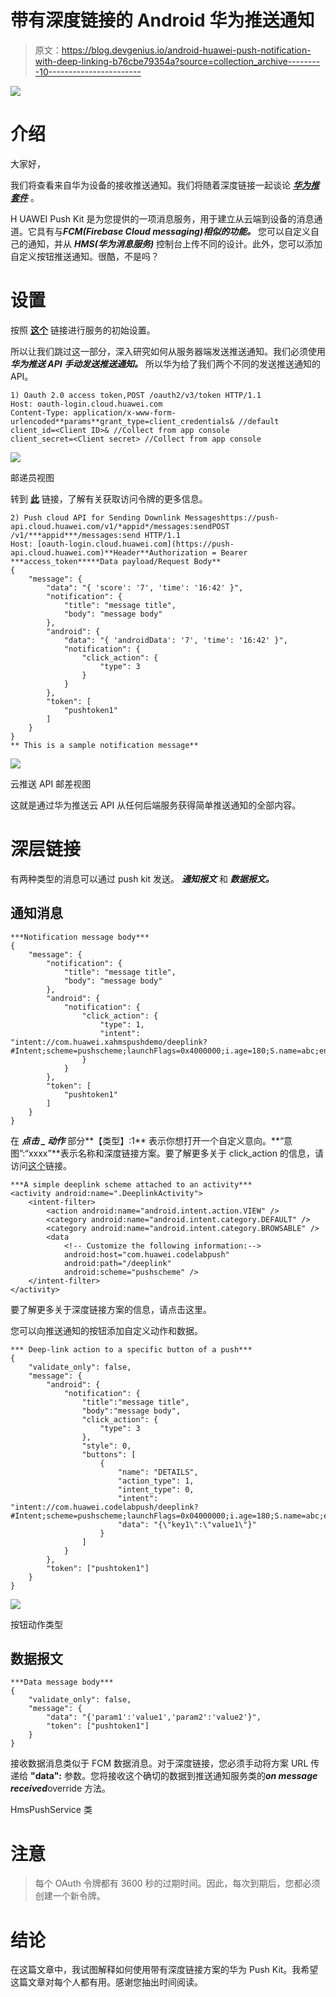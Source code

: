 # 带有深度链接的 Android 华为推送通知

> 原文：<https://blog.devgenius.io/android-huawei-push-notification-with-deep-linking-b76cbe79354a?source=collection_archive---------10----------------------->

![](img/cd0c3d3871712bfc0ff9dea1968792ad.png)

# 介绍

大家好，

我们将查看来自华为设备的接收推送通知。我们将随着深度链接一起谈论 [***华为推套件***](https://developer.huawei.com/consumer/en/doc/development/HMS-Plugin-Guides/introduction-0000001050176404) 。

H UAWEI Push Kit 是为您提供的一项消息服务，用于建立从云端到设备的消息通道。它具有与***FCM(Firebase Cloud messaging)相似的功能。*** 您可以自定义自己的通知，并从 ***HMS(华为消息服务)*** 控制台上传不同的设计。此外，您可以添加自定义按钮推送通知。很酷，不是吗？

# 设置

按照 [**这个**](https://developer.huawei.com/consumer/en/codelab/HMSPushKit/index.html#0) 链接进行服务的初始设置。

所以让我们跳过这一部分，深入研究如何从服务器端发送推送通知。我们必须使用 ***华为推送 API 手动发送推送通知。*** 所以华为给了我们两个不同的发送推送通知的 API。

```
1) Oauth 2.0 access token,POST /oauth2/v3/token HTTP/1.1
Host: oauth-login.cloud.huawei.com
Content-Type: application/x-www-form-urlencoded**params**grant_type=client_credentials& //default
client_id=<Client ID>& //Collect from app console
client_secret=<Client secret> //Collect from app console
```

![](img/f432897632c90e9b9de188fd056dc3fd.png)

邮递员视图

转到 [**此**](https://developer.huawei.com/consumer/fr/doc/development/HMSCore-Guides/web-get-access-token-0000001050048946) 链接，了解有关获取访问令牌的更多信息。

```
2) Push cloud API for Sending Downlink Messageshttps://push-api.cloud.huawei.com/v1/*appid*/messages:sendPOST /v1/***appid***/messages:send HTTP/1.1
Host: [oauth-login.cloud.huawei.com](https://push-api.cloud.huawei.com)**Header**Authorization = Bearer ***access_token*****Data payload/Request Body**
{
    "message": {
        "data": "{ 'score': '7', 'time': '16:42' }",
        "notification": {
            "title": "message title",
            "body": "message body"
        },
        "android": {
            "data": "{ 'androidData': '7', 'time': '16:42' }",
            "notification": {
                "click_action": {
                    "type": 3
                }
            }
        },
        "token": [
            "pushtoken1"
        ]
    }
}
** This is a sample notification message**
```

![](img/d5808fdbed5b504ebf8928c2ae9a5d77.png)

云推送 API 邮差视图

这就是通过华为推送云 API 从任何后端服务获得简单推送通知的全部内容。

# 深层链接

有两种类型的消息可以通过 push kit 发送。 ***通知报文*** 和 ***数据报文。***

## **通知消息**

```
***Notification message body***
{
    "message": {
        "notification": {
            "title": "message title",
            "body": "message body"
        },
        "android": {
            "notification": {
                "click_action": {
                    "type": 1,
                    "intent": "intent://com.huawei.xahmspushdemo/deeplink?#Intent;scheme=pushscheme;launchFlags=0x4000000;i.age=180;S.name=abc;end"
                }
            }
        },
        "token": [
            "pushtoken1"
        ]
    }
}
```

在 ***点击 _ 动作*** 部分**【类型】:1** 表示你想打开一个自定义意向。**“意图”:“xxxx”**表示名称和深度链接方案。要了解更多关于 click_action 的信息，请访问[这个](https://developer.huawei.com/consumer/en/doc/development/HMSCore-References/https-send-api-0000001050986197#EN-US_TOPIC_0000001134031085__p431142991615)链接。

```
***A simple deeplink scheme attached to an activity***
<activity android:name=".DeeplinkActivity">
    <intent-filter>
        <action android:name="android.intent.action.VIEW" />
        <category android:name="android.intent.category.DEFAULT" />
        <category android:name="android.intent.category.BROWSABLE" />
        <data
            <!-- Customize the following information:-->
            android:host="com.huawei.codelabpush"
            android:path="/deeplink"
            android:scheme="pushscheme" />
    </intent-filter>
</activity>
```

要了解更多关于深度链接方案的信息，请点击这里。

您可以向推送通知的按钮添加自定义动作和数据。

```
*** Deep-link action to a specific button of a push***
{
    "validate_only": false,
    "message": {
        "android": {
            "notification": {
                "title":"message title",
                "body":"message body",
                "click_action": {
                    "type": 3
                },
                "style": 0,
                "buttons": [
                    {
                        "name": "DETAILS",
                        "action_type": 1,
                        "intent_type": 0,
                        "intent": "intent://com.huawei.codelabpush/deeplink?#Intent;scheme=pushscheme;launchFlags=0x04000000;i.age=180;S.name=abc;end",
                        "data": "{\"key1\":\"value1\"}"
                    }
                ]
            }
        },
        "token": ["pushtoken1"]
    }
}
```

![](img/616fd1bbf88660edb24379ba2395eaef.png)

按钮动作类型

## 数据报文

```
***Data message body***
{
    "validate_only": false,
    "message": {
        "data": "{'param1':'value1','param2':'value2'}",
        "token": ["pushtoken1"]
    }
}
```

接收数据消息类似于 FCM 数据消息。对于深度链接，您必须手动将方案 URL 传递给 **"data":** 参数。您将接收这个确切的数据到推送通知服务类的***on message received***override 方法。

HmsPushService 类

# 注意

> 每个 OAuth 令牌都有 3600 秒的过期时间。因此，每次到期后，您都必须创建一个新令牌。

# 结论

在这篇文章中，我试图解释如何使用带有深度链接方案的华为 Push Kit。我希望这篇文章对每个人都有用。感谢您抽出时间阅读。